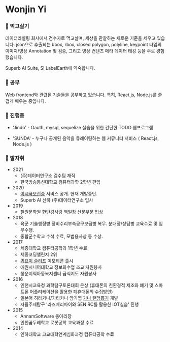 # Wonjin Yi

  
### 🔭 먹고살기

데이터라벨링 회사에서 검수자로 먹고살며, 세상을 관찰하는 새로운 기준을 세우고 있습니다.  json으로 추출되는 bbox, rbox, closed polygon, polyline, keypoint 타입의 이미지/영상 Annotation 및 검증, 그리고 영상 컨텐츠 메타 데이터 태깅 등을 주로 경험했습니다.

Superb AI Suite, SI LabelEarth에 익숙합니다.

### 🌱 공부

Web frontend와 관련된 기술들을 공부하고 있습니다. 특히, React.js, Node.js를 즐겁게 배우는 중입니다. 

### 👯 진행중

* 'Jindo' - Oauth, mysql, sequelize 실습을 위한 간단한 TODO 웹프로그램

* 'SUNDA' - 누구나 공개된 음악을 큐레이팅하는 웹 커뮤니티 서비스 ( React.js, Node.js )

### 💬 발자취
* 2021
  * (주)데이터연구소 검수팀 재직
  * 한국방송통신대학교 컴퓨터과학 2학년 편입
* 2020
  * [이시국보건증](https://leesiguk.wonj.in/) 서비스 공개. 현재 개발중단.
  * Superb AI 산하 (주)데이터연구소 입사
* 2019
  * 철원문화원 한탄강사랑 백일장 산문부문 입상
* 2018
  * 육군 기술행정병 장비수리부속공구보급병 복무. 분대장/상담병 교육수료 및 임무수행. 
  * 종합군수학교 수석 수료, 모범용사상 등 수상.
* 2017 
  * 세종대학교 컴퓨터공학과 1학년 수료
  * 세종코딩챌린지 2위
  * [귀요미 슬리프](https://ogqmarket.naver.com/artworks/sticker/detail?artworkId=56afe12d9e18d) 이모티콘 출시
  * 애원시니어대학교 정보화수업 조교 자원봉사
  * 청운지역아동복지센터 급식지도 자원봉사
* 2016
  * 인천시교육청 과학탐구토론대회 은상 (휴대폰의 친환경적 제조와 폐기 및 스마트폰 어플리케이션을 활용한 폐휴대폰의 수집방안)
  * 일본어 히라가나/가타카나 암기앱 [가나 랜덤뽑기](https://play.google.com/store/apps/details?id=air.ganaRandomBbopkki&) 개발
  * 자율주제탐구 '라즈베리파이와 SEN RC를 활용한 IOT실습' 진행
* 2015
  * AnnamSoftware 동아리장
  * 인천꿈두레학교 로봇공학 교육과정 수료
* 2014
  * 인하대학교 고교대학연계심화과정 컴퓨터공학 수료


<!--
**wonjinYi/wonjinYi** is a ✨ _special_ ✨ repository because its `README.md` (this file) appears on your GitHub profile.

Here are some ideas to get you started:

- 🔭 I’m currently working on ...
- 🌱 I’m currently learning ...
- 👯 I’m looking to collaborate on ...
- 🤔 I’m looking for help with ...
- 💬 Ask me about ...
- 📫 How to reach me: ...
- 😄 Pronouns: ...
- ⚡ Fun fact: ...
-->
